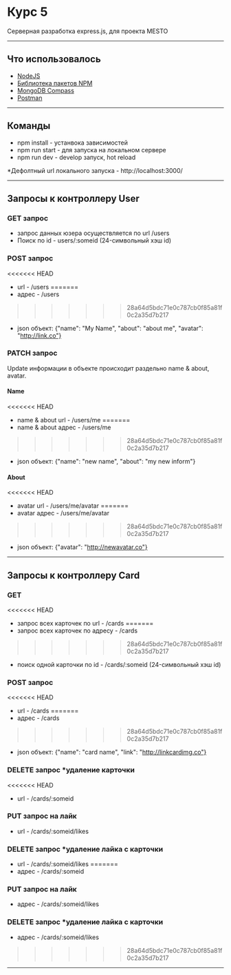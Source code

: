 # Курс 5

Серверная разработка express.js, для проекта MESTO

____

## Что использовалось

- [NodeJS](https://nodejs.org/en/)
- [Библиотека пакетов NPM](https://nodejs.org/en/download/)
- [MongoDB Compass](https://www.mongodb.com/products/compass)
- [Postman](https://www.postman.com/)

____

## Команды

- npm install - устанвока зависимостей
- npm run start - для запуска на локальном сервере
- npm run dev - develop запуск, hot reload

*Дефолтный url локального запуска - http://localhost:3000/
____

## Запросы к контроллеру User

### GET запрос

- запрос данных юзера осуществляется по url /users
- Поиск по id - users/:someid (24-символьный хэш id)

### POST запрос

<<<<<<< HEAD
- url - /users
=======
- адрес - /users
>>>>>>> 28a64d5bdc71e0c787cb0f85a81f0c2a35d7b217
- json объект: {"name": "My Name", "about": "about me", "avatar": "http://link.co"}

### PATCH запрос

Update информации в объекте происходит раздельно name & about, avatar.

#### Name

<<<<<<< HEAD
- name & about url - /users/me
=======
- name & about адрес - /users/me
>>>>>>> 28a64d5bdc71e0c787cb0f85a81f0c2a35d7b217
- json объект: {"name": "new name", "about": "my new inform"}

#### About

<<<<<<< HEAD
- avatar url - /users/me/avatar
=======
- avatar адрес - /users/me/avatar
>>>>>>> 28a64d5bdc71e0c787cb0f85a81f0c2a35d7b217
- json объект: {"avatar": "http://newavatar.co"}

____

## Запросы к контроллеру Card

### GET 
<<<<<<< HEAD
- запрос всех карточек по url  - /cards
=======
- запрос всех карточек по адресу - /cards
>>>>>>> 28a64d5bdc71e0c787cb0f85a81f0c2a35d7b217
- поиск одной карточки по id - /cards/:someid (24-символьный хэш id)

### POST запрос

<<<<<<< HEAD
- url - /cards
=======
- адрес - /cards
>>>>>>> 28a64d5bdc71e0c787cb0f85a81f0c2a35d7b217
- json объект: {"name": "card name", "link": "http://linkcardimg.co"}

### DELETE запрос *удаление карточки

<<<<<<< HEAD
- url - /cards/:someid

### PUT запрос на лайк

- url - /cards/:someid/likes

### DELETE запрос *удаление лайка с карточки

- url - /cards/:someid/likes
=======
- адрес - /cards/:someid

### PUT запрос на лайк

- адрес - /cards/:someid/likes

### DELETE запрос *удаление лайка с карточки

- адрес - /cards/:someid/likes
>>>>>>> 28a64d5bdc71e0c787cb0f85a81f0c2a35d7b217

____
